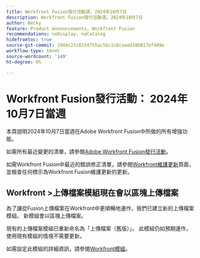 ```yaml
---
title: Workfront Fusion發行活動週，2024年10月7日
description: Workfront Fusion發行活動週，2024年10月7日
author: Becky
feature: Product Announcements, Workfront Fusion
recommendations: noDisplay, noCatalog
hidefromtoc: true
source-git-commit: 1944c21c8234755ac5bc1c6caaed10b817ef409e
workflow-type: tm+mt
source-wordcount: '149'
ht-degree: 0%

---
```


# Workfront Fusion發行活動： 2024年10月7日當週

本頁說明2024年10月7日當週在Adobe Workfront Fusion中所做的所有增強功能。

如需所有最近變更的清單，請參閱[Adobe Workfront Fusion發行活動](../../../product-announcements/product-releases/fusion-release-activity/fusion-release-activity.md)。

如需Workfront Fusion中最近的錯誤修正清單，請參閱[Workfront維護更新](https://experienceleague.adobe.com/docs/workfront-known-issues/releases/current-updates.html)頁面，並檢查任何標示為Workfront Fusion維護更新的更新。

## Workfront >上傳檔案模組現在會以區塊上傳檔案

為了讓從Fusion上傳檔案在Workfront中更順暢地運作，我們已建立新的上傳檔案模組。 新模組會以區塊上傳檔案。

現有的上傳檔案模組已重新命名為「上傳檔案（舊版）」。 此模組仍如預期運作，使用現有模組的情境不需要更新。

如需設定此模組的詳細資訊，請參閱[Workfront模組](/help/quicksilver/workfront-fusion/apps-and-their-modules/workfront-modules.md#actions)。
